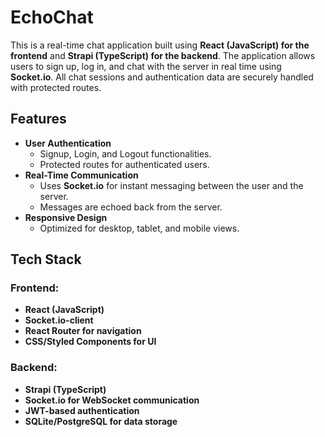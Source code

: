 # EchoChat
This is a real-time chat application built using **React (JavaScript) for the frontend** and **Strapi (TypeScript) for the backend**. The application allows users to sign up, log in, and chat with the server in real time using **Socket.io**. All chat sessions and authentication data are securely handled with protected routes.

## Features
- **User Authentication**
  - Signup, Login, and Logout functionalities.
  - Protected routes for authenticated users.
- **Real-Time Communication**
  - Uses **Socket.io** for instant messaging between the user and the server.
  - Messages are echoed back from the server.
- **Responsive Design**
  - Optimized for desktop, tablet, and mobile views.

## Tech Stack
### Frontend:
- **React (JavaScript)**
- **Socket.io-client**
- **React Router for navigation**
- **CSS/Styled Components for UI**

### Backend:
- **Strapi (TypeScript)**
- **Socket.io for WebSocket communication**
- **JWT-based authentication**
- **SQLite/PostgreSQL for data storage**
